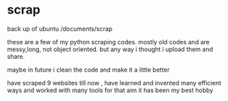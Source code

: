 # scrap
back up of ubuntu /documents/scrap


these are a few of my python scraping codes.
mostly old codes and are messy,long, not object oriented.
but any way i thought i upload them and share.

maybe in future i clean the code and make it a little better

have scraped 9 websites till now , have learned and invented many efficient ways and worked with many tools for that aim
it has been my best hobby
